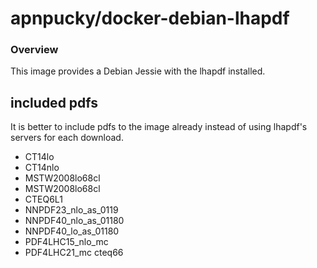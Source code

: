 # apnpucky/docker-debian-lhapdf

### Overview
This image provides a Debian Jessie with the lhapdf installed.

## included pdfs

It is better to include pdfs to the image already instead of using lhapdf's servers for each download.

* CT14lo 
* CT14nlo
* MSTW2008lo68cl
* MSTW2008lo68cl
* CTEQ6L1
* NNPDF23_nlo_as_0119
* NNPDF40_nlo_as_01180 
* NNPDF40_lo_as_01180 
* PDF4LHC15_nlo_mc 
* PDF4LHC21_mc cteq66 



